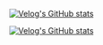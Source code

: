 [![Velog's GitHub stats](https://velog-readme-stats.vercel.app/api/badge?name=chchaeun)](https://velog.io/@chchaeun)

[![Velog's GitHub stats](https://velog-readme-stats.vercel.app/api?name=chchaeun)](https://github.com/chchaeun/velog-readme-stats)
